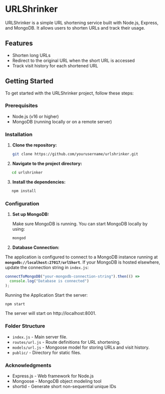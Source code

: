 # URLShrinker

URLShrinker is a simple URL shortening service built with Node.js, Express, and MongoDB. It allows users to shorten URLs and track their usage.

## Features

- Shorten long URLs
- Redirect to the original URL when the short URL is accessed
- Track visit history for each shortened URL

## Getting Started

To get started with the URLShrinker project, follow these steps:

### Prerequisites

- Node.js (v16 or higher)
- MongoDB (running locally or on a remote server)

### Installation

1. **Clone the repository:**

   ```bash
   git clone https://github.com/yourusername/urlshrinker.git

   ```

2. **Navigate to the project directory:**

```bash
   cd urlshrinker

   ```
3. **Install the dependencies:**

```bash
   npm install

   ```

### Configuration

1. **Set up MongoDB:**

   Make sure MongoDB is running. You can start MongoDB locally by using:

   ```bash
   mongod

    ```

2. **Database Connection:**



The application is configured to connect to a MongoDB instance running at **`mongodb://localhost:27017/urlShort`**. If your MongoDB is hosted elsewhere, update the connection string in `index.js`:

```javascript
connectToMongoDB("your-mongodb-connection-string").then(() =>
  console.log("Database is connected")
);

```


Running the Application
Start the server:

   ```bash
   npm start
```

The server will start on http://localhost:8001.


### Folder Structure

- `index.js` - Main server file.
- `routes/url.js` - Route definitions for URL shortening.
- `models/url.js` - Mongoose model for storing URLs and visit history.
- `public/` - Directory for static files.


### Acknowledgments
- Express.js - Web framework for Node.js
- Mongoose - MongoDB object modeling tool
- shortid - Generate short non-sequential unique IDs
